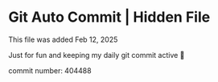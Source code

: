 # Git Auto Commit | Hidden File

This file was added Feb 12, 2025

Just for fun and keeping my daily git commit active 🤪

commit number: 404488

